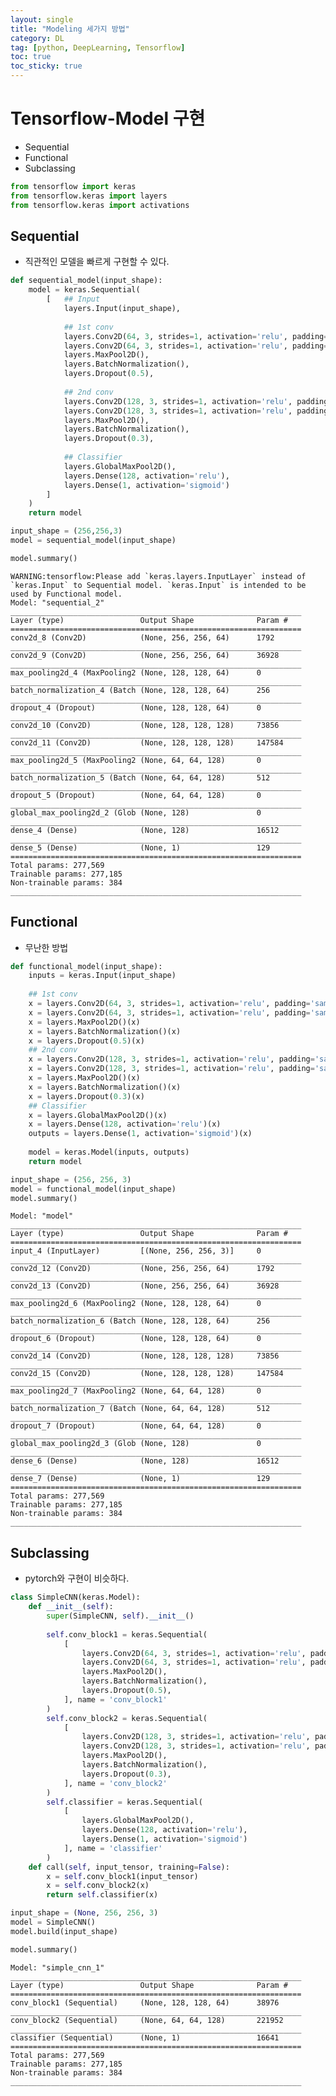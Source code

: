 ```yaml
---
layout: single
title: "Modeling 세가지 방법"
category: DL
tag: [python, DeepLearning, Tensorflow]
toc: true
toc_sticky: true
---
```



# Tensorflow-Model 구현

* Sequential
* Functional
* Subclassing


```python
from tensorflow import keras
from tensorflow.keras import layers
from tensorflow.keras import activations
```

## Sequential
* 직관적인 모델을 빠르게 구현할 수 있다.


```python
def sequential_model(input_shape):
    model = keras.Sequential(
        [   ## Input
            layers.Input(input_shape),
            
            ## 1st conv
            layers.Conv2D(64, 3, strides=1, activation='relu', padding='same'),
            layers.Conv2D(64, 3, strides=1, activation='relu', padding='same'),
            layers.MaxPool2D(),
            layers.BatchNormalization(),
            layers.Dropout(0.5),
            
            ## 2nd conv
            layers.Conv2D(128, 3, strides=1, activation='relu', padding='same'),
            layers.Conv2D(128, 3, strides=1, activation='relu', padding='same'),
            layers.MaxPool2D(),
            layers.BatchNormalization(),
            layers.Dropout(0.3),
            
            ## Classifier
            layers.GlobalMaxPool2D(),
            layers.Dense(128, activation='relu'),
            layers.Dense(1, activation='sigmoid')
        ]
    )
    return model

input_shape = (256,256,3)
model = sequential_model(input_shape)

model.summary()
```

    WARNING:tensorflow:Please add `keras.layers.InputLayer` instead of `keras.Input` to Sequential model. `keras.Input` is intended to be used by Functional model.
    Model: "sequential_2"
    _________________________________________________________________
    Layer (type)                 Output Shape              Param #   
    =================================================================
    conv2d_8 (Conv2D)            (None, 256, 256, 64)      1792      
    _________________________________________________________________
    conv2d_9 (Conv2D)            (None, 256, 256, 64)      36928     
    _________________________________________________________________
    max_pooling2d_4 (MaxPooling2 (None, 128, 128, 64)      0         
    _________________________________________________________________
    batch_normalization_4 (Batch (None, 128, 128, 64)      256       
    _________________________________________________________________
    dropout_4 (Dropout)          (None, 128, 128, 64)      0         
    _________________________________________________________________
    conv2d_10 (Conv2D)           (None, 128, 128, 128)     73856     
    _________________________________________________________________
    conv2d_11 (Conv2D)           (None, 128, 128, 128)     147584    
    _________________________________________________________________
    max_pooling2d_5 (MaxPooling2 (None, 64, 64, 128)       0         
    _________________________________________________________________
    batch_normalization_5 (Batch (None, 64, 64, 128)       512       
    _________________________________________________________________
    dropout_5 (Dropout)          (None, 64, 64, 128)       0         
    _________________________________________________________________
    global_max_pooling2d_2 (Glob (None, 128)               0         
    _________________________________________________________________
    dense_4 (Dense)              (None, 128)               16512     
    _________________________________________________________________
    dense_5 (Dense)              (None, 1)                 129       
    =================================================================
    Total params: 277,569
    Trainable params: 277,185
    Non-trainable params: 384
    _________________________________________________________________
    

## Functional
* 무난한 방법


```python
def functional_model(input_shape):
    inputs = keras.Input(input_shape)
    
    ## 1st conv
    x = layers.Conv2D(64, 3, strides=1, activation='relu', padding='same')(inputs)
    x = layers.Conv2D(64, 3, strides=1, activation='relu', padding='same')(x)
    x = layers.MaxPool2D()(x)
    x = layers.BatchNormalization()(x)
    x = layers.Dropout(0.5)(x)
    ## 2nd conv
    x = layers.Conv2D(128, 3, strides=1, activation='relu', padding='same')(x)
    x = layers.Conv2D(128, 3, strides=1, activation='relu', padding='same')(x)
    x = layers.MaxPool2D()(x)
    x = layers.BatchNormalization()(x)
    x = layers.Dropout(0.3)(x)
    ## Classifier
    x = layers.GlobalMaxPool2D()(x)
    x = layers.Dense(128, activation='relu')(x)
    outputs = layers.Dense(1, activation='sigmoid')(x)
    
    model = keras.Model(inputs, outputs)
    return model

input_shape = (256, 256, 3)
model = functional_model(input_shape)
model.summary()
```

    Model: "model"
    _________________________________________________________________
    Layer (type)                 Output Shape              Param #   
    =================================================================
    input_4 (InputLayer)         [(None, 256, 256, 3)]     0         
    _________________________________________________________________
    conv2d_12 (Conv2D)           (None, 256, 256, 64)      1792      
    _________________________________________________________________
    conv2d_13 (Conv2D)           (None, 256, 256, 64)      36928     
    _________________________________________________________________
    max_pooling2d_6 (MaxPooling2 (None, 128, 128, 64)      0         
    _________________________________________________________________
    batch_normalization_6 (Batch (None, 128, 128, 64)      256       
    _________________________________________________________________
    dropout_6 (Dropout)          (None, 128, 128, 64)      0         
    _________________________________________________________________
    conv2d_14 (Conv2D)           (None, 128, 128, 128)     73856     
    _________________________________________________________________
    conv2d_15 (Conv2D)           (None, 128, 128, 128)     147584    
    _________________________________________________________________
    max_pooling2d_7 (MaxPooling2 (None, 64, 64, 128)       0         
    _________________________________________________________________
    batch_normalization_7 (Batch (None, 64, 64, 128)       512       
    _________________________________________________________________
    dropout_7 (Dropout)          (None, 64, 64, 128)       0         
    _________________________________________________________________
    global_max_pooling2d_3 (Glob (None, 128)               0         
    _________________________________________________________________
    dense_6 (Dense)              (None, 128)               16512     
    _________________________________________________________________
    dense_7 (Dense)              (None, 1)                 129       
    =================================================================
    Total params: 277,569
    Trainable params: 277,185
    Non-trainable params: 384
    _________________________________________________________________
    

## Subclassing
* pytorch와 구현이 비슷하다.


```python
class SimpleCNN(keras.Model):
    def __init__(self):
        super(SimpleCNN, self).__init__()
        
        self.conv_block1 = keras.Sequential(
            [
                layers.Conv2D(64, 3, strides=1, activation='relu', padding='same'),
                layers.Conv2D(64, 3, strides=1, activation='relu', padding='same'),
                layers.MaxPool2D(),
                layers.BatchNormalization(),
                layers.Dropout(0.5),
            ], name = 'conv_block1'
        )
        self.conv_block2 = keras.Sequential(
            [
                layers.Conv2D(128, 3, strides=1, activation='relu', padding='same'),
                layers.Conv2D(128, 3, strides=1, activation='relu', padding='same'),
                layers.MaxPool2D(),
                layers.BatchNormalization(),
                layers.Dropout(0.3),
            ], name = 'conv_block2'
        )
        self.classifier = keras.Sequential(
            [
                layers.GlobalMaxPool2D(),
                layers.Dense(128, activation='relu'),
                layers.Dense(1, activation='sigmoid')
            ], name = 'classifier'
        )
    def call(self, input_tensor, training=False):
        x = self.conv_block1(input_tensor)
        x = self.conv_block2(x)
        return self.classifier(x)

input_shape = (None, 256, 256, 3)
model = SimpleCNN()
model.build(input_shape)

model.summary()
```

    Model: "simple_cnn_1"
    _________________________________________________________________
    Layer (type)                 Output Shape              Param #   
    =================================================================
    conv_block1 (Sequential)     (None, 128, 128, 64)      38976     
    _________________________________________________________________
    conv_block2 (Sequential)     (None, 64, 64, 128)       221952    
    _________________________________________________________________
    classifier (Sequential)      (None, 1)                 16641     
    =================================================================
    Total params: 277,569
    Trainable params: 277,185
    Non-trainable params: 384
    _________________________________________________________________
    
